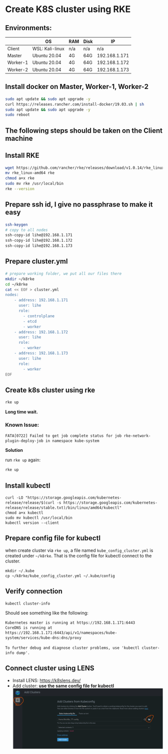 # Create K8S cluster using RKE

## Environments:

|   | OS | RAM | Disk | IP |
|---|---|---|---|---|
| Client | WSL: Kali-linux | n/a | n/a | n/a |
| Master | Ubuntu 20.04 | 4G | 64G | 192.168.1.171 |
| Worker-1 | Ubuntu 20.04 | 4G | 64G | 192.168.1.172 |
| Worker-2 | Ubuntu 20.04 | 4G | 64G | 192.168.1.173 |

## Install docker on Master, Worker-1, Worker-2
```bash
sudo apt update && sudo apt upgrade -y
curl https://releases.rancher.com/install-docker/19.03.sh | sh
sudo apt update && sudo apt upgrade -y
sudo reboot
```

## **The following steps should be taken on the Client machine**
## Install RKE
```bash
wget https://github.com/rancher/rke/releases/download/v1.0.14/rke_linux-amd64
mv rke_linux-amd64 rke
chmod a+x rke
sudo mv rke /usr/local/bin
rke --version
```

## Prepare ssh id, I give no passphrase to make it easy
```bash
ssh-keygen
# copy to all nodes
ssh-copy-id lihe@192.168.1.171
ssh-copy-id lihe@192.168.1.172
ssh-copy-id lihe@192.168.1.173
```

## Prepare cluster.yml
```bash
# prepare working folder, we put all our files there
mkdir ~/k8rke
cd ~/k8rke
cat << EOF > cluster.yml
nodes:
    - address: 192.168.1.171
      user: lihe
      role:
        - controlplane
        - etcd
        - worker
    - address: 192.168.1.172
      user: lihe
      role:
        - worker
    - address: 192.168.1.173
      user: lihe
      role:
        - worker
EOF
```

## Create k8s cluster using rke
```bash
rke up
```
**Long time wait.**
### Known Issue:
```
FATA[0722] Failed to get job complete status for job rke-network-plugin-deploy-job in namespace kube-system
```
**Solution**

run `rke up` again:
```bash
rke up
```

## Install kubectl
```
curl -LO "https://storage.googleapis.com/kubernetes-release/release/$(curl -s https://storage.googleapis.com/kubernetes-release/release/stable.txt)/bin/linux/amd64/kubectl"
chmod a+x kubectl
sudo mv kubectl /usr/local/bin
kubectl version --client
```

## Prepare config file for kubectl 
when create cluster via `rke up`, a file named `kube_config_cluster.yml` is created under `~/k8rke`. That is the config file for kubectl connect to the cluster.
```
mkdir ~/.kube
cp ~/k8rke/kube_config_cluster.yml ~/.kube/config
```

## Verify connection
```
kubectl cluster-info
```
Should see something like the following:
```
Kubernetes master is running at https://192.168.1.171:6443
CoreDNS is running at https://192.168.1.171:6443/api/v1/namespaces/kube-system/services/kube-dns:dns/proxy

To further debug and diagnose cluster problems, use 'kubectl cluster-info dump'.
```

## Connect cluster using LENS
* Install LENS: https://k8slens.dev/
* Add cluster: **use the same config file for kubectl**
![](res/2021-01-02-07-47-59.png)
